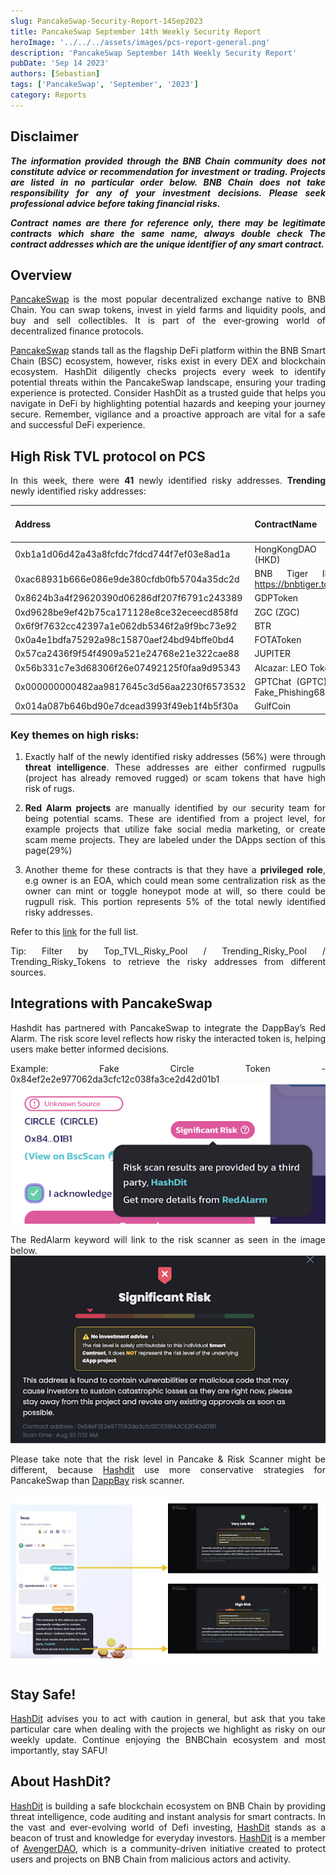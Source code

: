 ```yaml
---
slug: PancakeSwap-Security-Report-14Sep2023
title: PancakeSwap September 14th Weekly Security Report
heroImage: '../../../assets/images/pcs-report-general.png'
description: 'PancakeSwap September 14th Weekly Security Report'
pubDate: 'Sep 14 2023'
authors: [Sebastian]
tags: ['PancakeSwap', 'September', '2023']
category: Reports
---
```

<div align="justify">

## Disclaimer 


***The information provided through the BNB Chain community does not constitute advice or recommendation for investment or trading. Projects are listed in no particular order below. BNB Chain does not take responsibility for any of your investment decisions. Please seek professional advice before taking financial risks.***

***Contract names are there for reference only, there may be legitimate contracts which share the same name, always double check The contract addresses which are the unique identifier of any smart contract.***

## Overview
[PancakeSwap](https://pancakeswap.finance/) is the most popular decentralized exchange native to BNB Chain. You can swap tokens, invest in yield farms and liquidity pools, and buy and sell collectibles. It is part of the ever-growing world of decentralized finance protocols. 

[PancakeSwap](https://pancakeswap.finance/) stands tall as the flagship DeFi platform within the BNB Smart Chain (BSC) ecosystem, however, risks exist in every DEX and blockchain ecosystem. HashDit diligently checks projects every week to identify potential threats within the PancakeSwap landscape, ensuring your trading experience is protected. Consider HashDit as a trusted guide that helps you navigate in DeFi by highlighting potential hazards and keeping your journey secure. Remember, vigilance and a proactive approach are vital for a safe and successful DeFi experience.

## High Risk TVL protocol on PCS

In this week, there were **41** newly identified risky addresses.
**Trending** newly identified risky addresses: 

| Address      | 	ContractName |	Weekly Active Transactions |
| ----------- | 	----------- |	----------- |
|0xb1a1d06d42a43a8fcfdc7fdcd744f7ef03e8ad1a|	HongKongDAO (HKD)|	375|
|0xac68931b666e086e9de380cfdb0fb5704a35dc2d|	BNB Tiger INU https://bnbtiger.top/|	317|
|0x8624b3a4f29620390d06286df207f6791c243389|	GDPToken|	297|
|0xd9628be9ef42b75ca171128e8ce32eceecd858fd|	ZGC (ZGC)|	289|
|0x6f9f7632cc42397a1e062db5346f2a9f9bc73e92|	BTR|	178|
|0x0a4e1bdfa75292a98c15870aef24bd94bffe0bd4|	FOTAToken|	117|
|0x57ca2436f9f54f4909a521e24768e21e322cae88|	JUPITER|	115|
|0x56b331c7e3d68306f26e07492125f0faa9d95343|	Alcazar: LEO Token|	78|
|0x000000000482aa9817645c3d56aa2230f6573532|	GPTChat (GPTC) - Fake_Phishing685|	76|
|0x014a087b646bd90e7dcead3993f49eb1f4b5f30a|	GulfCoin|	41|

### Key themes on high risks:

1. Exactly half of the newly identified risky addresses (56%) were through **threat intelligence**. These addresses are either confirmed rugpulls (project has already removed rugged) or scam tokens that have high risk of rugs. 

2. **Red Alarm projects** are manually identified by our security team for being potential scams. These are identified from a project level, for example projects that utilize fake social media marketing, or create scam meme projects. They are labeled under the DApps section of this page(29%)

3. Another theme for these contracts is that they have a **privileged role**, e.g owner is an EOA, which could mean some centralization risk as the owner can mint or toggle honeypot mode at will, so there could be rugpull risk. This portion represents 5% of the total newly identified risky addresses.

Refer to this [link](https://github.com/hashdit/hashdit/blob/main/gitbook_source_code/data/09142023_most_popular_risky_address.csv) for the full list.

Tip: Filter by Top_TVL_Risky_Pool / Trending_Risky_Pool / Trending_Risky_Tokens to retrieve the risky addresses from different sources.

## Integrations with PancakeSwap
Hashdit has partnered with PancakeSwap to integrate the DappBay’s Red Alarm. The risk score level reflects how risky the interacted token is, helping users make better informed decisions.


Example: Fake Circle Token - 0x84ef2e2e977062da3cfc12c038fa3ce2d42d01b1
![IMG-1](../2023-08-31/1.png)

The RedAlarm keyword will link to the risk scanner as seen in the image below.
![IMG-2](../2023-08-31/2.png)

Please take note that the risk level in Pancake & Risk Scanner might be different, because [Hashdit](https://www.hashdit.io/en) use more conservative strategies for PancakeSwap than [DappBay](https://dappbay.bnbchain.org/) risk scanner.

![IMG-3](../2023-08-31/3.jpeg)

## Stay Safe!
[HashDit](https://www.hashdit.io/en) advises you to act with caution in general, but ask that you take particular care when dealing with the projects we highlight as risky on our weekly update. Continue enjoying the BNBChain ecosystem and most importantly, stay SAFU!

## About HashDit?
[HashDit](https://www.hashdit.io/en) is building a safe blockchain ecosystem on BNB Chain by providing threat intelligence, code auditing and instant analysis for smart contracts. In the vast and ever-evolving world of Defi investing, [HashDit](https://www.hashdit.io/en) stands as a beacon of trust and knowledge for everyday investors.  [HashDit](https://www.hashdit.io/en) is a member of [AvengerDAO](https://www.bnbchain.org/en/blog/introducing-avengerdao-the-security-initiative-protecting-users-from-malicious-actors/), which is a community-driven initiative created to protect users and projects on BNB Chain from malicious actors and activity.

</div>